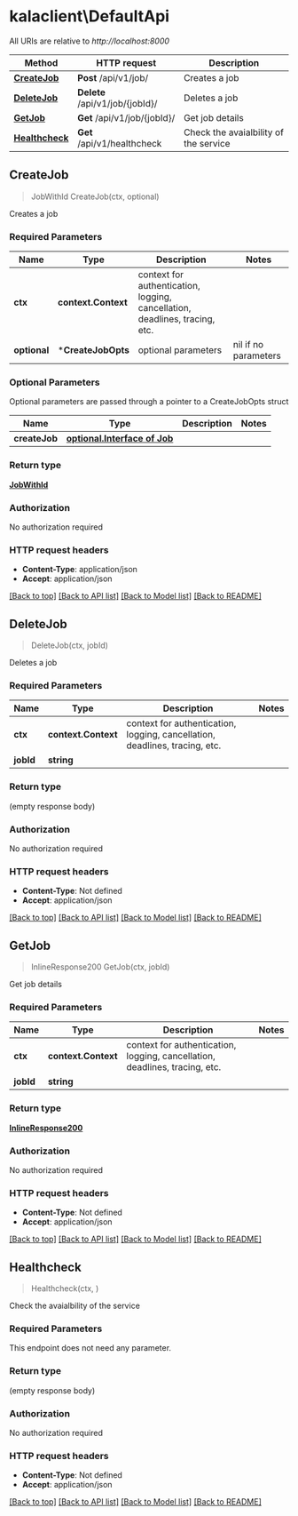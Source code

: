 # kalaclient\DefaultApi

All URIs are relative to *http://localhost:8000*

Method | HTTP request | Description
------------- | ------------- | -------------
[**CreateJob**](DefaultApi.md#CreateJob) | **Post** /api/v1/job/ | Creates a job
[**DeleteJob**](DefaultApi.md#DeleteJob) | **Delete** /api/v1/job/{jobId}/ | Deletes a job
[**GetJob**](DefaultApi.md#GetJob) | **Get** /api/v1/job/{jobId}/ | Get job details
[**Healthcheck**](DefaultApi.md#Healthcheck) | **Get** /api/v1/healthcheck | Check the avaialbility of the service



## CreateJob

> JobWithId CreateJob(ctx, optional)

Creates a job

### Required Parameters


Name | Type | Description  | Notes
------------- | ------------- | ------------- | -------------
**ctx** | **context.Context** | context for authentication, logging, cancellation, deadlines, tracing, etc.
 **optional** | ***CreateJobOpts** | optional parameters | nil if no parameters

### Optional Parameters

Optional parameters are passed through a pointer to a CreateJobOpts struct


Name | Type | Description  | Notes
------------- | ------------- | ------------- | -------------
 **createJob** | [**optional.Interface of Job**](Job.md)|  | 

### Return type

[**JobWithId**](JobWithId.md)

### Authorization

No authorization required

### HTTP request headers

- **Content-Type**: application/json
- **Accept**: application/json

[[Back to top]](#) [[Back to API list]](../README.md#documentation-for-api-endpoints)
[[Back to Model list]](../README.md#documentation-for-models)
[[Back to README]](../README.md)


## DeleteJob

> DeleteJob(ctx, jobId)

Deletes a job

### Required Parameters


Name | Type | Description  | Notes
------------- | ------------- | ------------- | -------------
**ctx** | **context.Context** | context for authentication, logging, cancellation, deadlines, tracing, etc.
**jobId** | **string**|  | 

### Return type

 (empty response body)

### Authorization

No authorization required

### HTTP request headers

- **Content-Type**: Not defined
- **Accept**: application/json

[[Back to top]](#) [[Back to API list]](../README.md#documentation-for-api-endpoints)
[[Back to Model list]](../README.md#documentation-for-models)
[[Back to README]](../README.md)


## GetJob

> InlineResponse200 GetJob(ctx, jobId)

Get job details

### Required Parameters


Name | Type | Description  | Notes
------------- | ------------- | ------------- | -------------
**ctx** | **context.Context** | context for authentication, logging, cancellation, deadlines, tracing, etc.
**jobId** | **string**|  | 

### Return type

[**InlineResponse200**](inline_response_200.md)

### Authorization

No authorization required

### HTTP request headers

- **Content-Type**: Not defined
- **Accept**: application/json

[[Back to top]](#) [[Back to API list]](../README.md#documentation-for-api-endpoints)
[[Back to Model list]](../README.md#documentation-for-models)
[[Back to README]](../README.md)


## Healthcheck

> Healthcheck(ctx, )

Check the avaialbility of the service

### Required Parameters

This endpoint does not need any parameter.

### Return type

 (empty response body)

### Authorization

No authorization required

### HTTP request headers

- **Content-Type**: Not defined
- **Accept**: application/json

[[Back to top]](#) [[Back to API list]](../README.md#documentation-for-api-endpoints)
[[Back to Model list]](../README.md#documentation-for-models)
[[Back to README]](../README.md)

